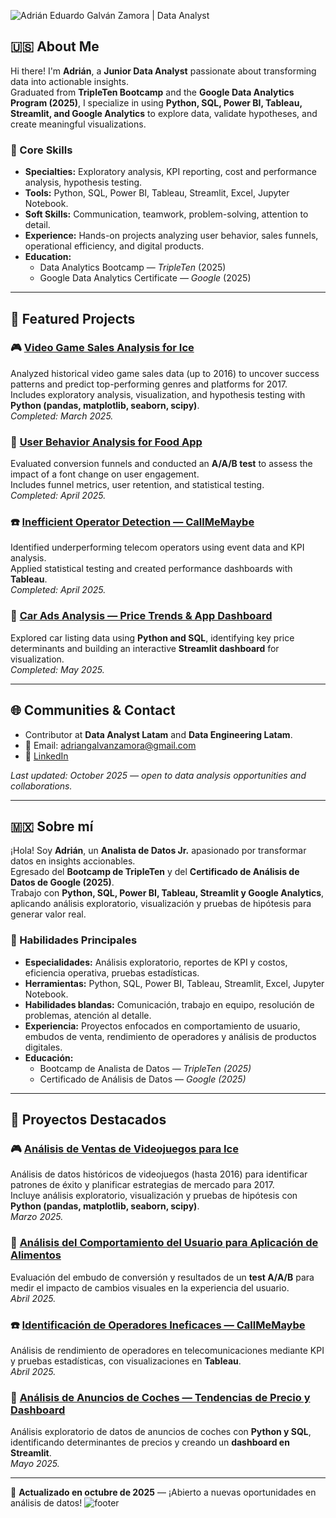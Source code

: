 <!-- BANNER SUPERIOR -->
![Adrián Eduardo Galván Zamora | Data Analyst](https://capsule-render.vercel.app/api?type=waving&color=gradient&height=180&section=header&text=Adrián%20Eduardo%20Galván%20Zamora%20%7C%20Data%20Analyst&fontSize=26&fontAlignY=35&desc=Turning%20Data%20into%20Decisions&descAlignY=55&animation=fadeIn)
## 🇺🇸 About Me

Hi there! I'm **Adrián**, a **Junior Data Analyst** passionate about transforming data into actionable insights.  
Graduated from **TripleTen Bootcamp** and the **Google Data Analytics Program (2025)**, I specialize in using **Python, SQL, Power BI, Tableau, Streamlit, and Google Analytics** to explore data, validate hypotheses, and create meaningful visualizations.

### 🎯 Core Skills
- **Specialties:** Exploratory analysis, KPI reporting, cost and performance analysis, hypothesis testing.  
- **Tools:** Python, SQL, Power BI, Tableau, Streamlit, Excel, Jupyter Notebook.  
- **Soft Skills:** Communication, teamwork, problem-solving, attention to detail.  
- **Experience:** Hands-on projects analyzing user behavior, sales funnels, operational efficiency, and digital products.  
- **Education:**  
  - Data Analytics Bootcamp — *TripleTen* (2025)  
  - Google Data Analytics Certificate — *Google* (2025)

---

## 💼 Featured Projects

### 🎮 [Video Game Sales Analysis for Ice](https://github.com/adriangalvanzamora/videojuegos-ice-analysis)
Analyzed historical video game sales data (up to 2016) to uncover success patterns and predict top-performing genres and platforms for 2017.  
Includes exploratory analysis, visualization, and hypothesis testing with **Python (pandas, matplotlib, seaborn, scipy)**.  
*Completed: March 2025.*

### 🍔 [User Behavior Analysis for Food App](https://github.com/adriangalvanzamora/comportamiento-usuario-alimentos)
Evaluated conversion funnels and conducted an **A/A/B test** to assess the impact of a font change on user engagement.  
Includes funnel metrics, user retention, and statistical testing.  
*Completed: April 2025.*

### ☎️ [Inefficient Operator Detection — CallMeMaybe](https://github.com/adriangalvanzamora/operadores-ineficaces)
Identified underperforming telecom operators using event data and KPI analysis.  
Applied statistical testing and created performance dashboards with **Tableau**.  
*Completed: April 2025.*

### 🚗 [Car Ads Analysis — Price Trends & App Dashboard](https://github.com/adriangalvanzamora/analisis-anuncios-coches)
Explored car listing data using **Python and SQL**, identifying key price determinants and building an interactive **Streamlit dashboard** for visualization.  
*Completed: May 2025.*

---

## 🌐 Communities & Contact
- Contributor at **Data Analyst Latam** and **Data Engineering Latam**.  
- 📧 Email: [adriangalvanzamora@gmail.com](mailto:adriangalvanzamora@gmail.com)  
- 💼 [LinkedIn](https://linkedin.com/in/adriangalvanzamora)

_Last updated: October 2025 — open to data analysis opportunities and collaborations._

---

## 🇲🇽 Sobre mí

¡Hola! Soy **Adrián**, un **Analista de Datos Jr.** apasionado por transformar datos en insights accionables.  
Egresado del **Bootcamp de TripleTen** y del **Certificado de Análisis de Datos de Google (2025)**.  
Trabajo con **Python, SQL, Power BI, Tableau, Streamlit y Google Analytics**, aplicando análisis exploratorio, visualización y pruebas de hipótesis para generar valor real.

### 🎯 Habilidades Principales
- **Especialidades:** Análisis exploratorio, reportes de KPI y costos, eficiencia operativa, pruebas estadísticas.  
- **Herramientas:** Python, SQL, Power BI, Tableau, Streamlit, Excel, Jupyter Notebook.  
- **Habilidades blandas:** Comunicación, trabajo en equipo, resolución de problemas, atención al detalle.  
- **Experiencia:** Proyectos enfocados en comportamiento de usuario, embudos de venta, rendimiento de operadores y análisis de productos digitales.  
- **Educación:**  
  - Bootcamp de Analista de Datos — *TripleTen (2025)*  
  - Certificado de Análisis de Datos — *Google (2025)*

---

## 💼 Proyectos Destacados

### 🎮 [Análisis de Ventas de Videojuegos para Ice](https://github.com/adriangalvanzamora/videojuegos-ice-analysis)
Análisis de datos históricos de videojuegos (hasta 2016) para identificar patrones de éxito y planificar estrategias de mercado para 2017.  
Incluye análisis exploratorio, visualización y pruebas de hipótesis con **Python (pandas, matplotlib, seaborn, scipy)**.  
*Marzo 2025.*

### 🍔 [Análisis del Comportamiento del Usuario para Aplicación de Alimentos](https://github.com/adriangalvanzamora/comportamiento-usuario-alimentos)
Evaluación del embudo de conversión y resultados de un **test A/A/B** para medir el impacto de cambios visuales en la experiencia del usuario.  
*Abril 2025.*

### ☎️ [Identificación de Operadores Ineficaces — CallMeMaybe](https://github.com/adriangalvanzamora/operadores-ineficaces)
Análisis de rendimiento de operadores en telecomunicaciones mediante KPI y pruebas estadísticas, con visualizaciones en **Tableau**.  
*Abril 2025.*

### 🚗 [Análisis de Anuncios de Coches — Tendencias de Precio y Dashboard](https://github.com/adriangalvanzamora/analisis-anuncios-coches)
Análisis exploratorio de datos de anuncios de coches con **Python y SQL**, identificando determinantes de precios y creando un **dashboard en Streamlit**.  
*Mayo 2025.*

---

📅 **Actualizado en octubre de 2025** — ¡Abierto a nuevas oportunidades en análisis de datos!
![footer](https://capsule-render.vercel.app/api?type=waving&color=gradient&height=100&section=footer)
